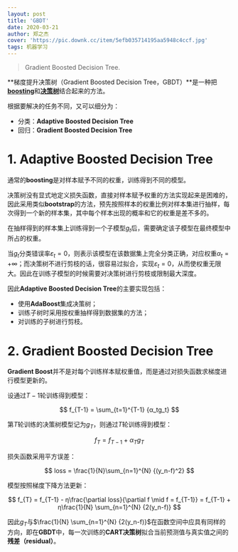 ```yaml
---
layout: post
title: 'GBDT'
date: 2020-03-21
author: 郑之杰
cover: 'https://pic.downk.cc/item/5efb035714195aa5948c4ccf.jpg'
tags: 机器学习
---
```


> Gradient Boosted Decision Tree.

**梯度提升决策树（Gradient Boosted Decision Tree，GBDT）**是一种把[**boosting**](https://0809zheng.github.io/2020/03/18/boosting.html)和[**决策树**](https://0809zheng.github.io/2020/03/19/decision-tree.html)结合起来的方法。

根据要解决的任务不同，又可以细分为：
- 分类：**Adaptive Boosted Decision Tree**
- 回归：**Gradient Boosted Decision Tree**

# 1. Adaptive Boosted Decision Tree
通常的**boosting**是对样本赋予不同的权重，训练得到不同的模型。

决策树没有显式地定义损失函数，直接对样本赋予权重的方法实现起来是困难的，因此采用类似**bootstrap**的方法，预先按照样本的权重比例对样本集进行抽样，每次得到一个新的样本集，其中每个样本出现的概率和它的权重是差不多的。

在抽样得到的样本集上训练得到一个子模型$g_t$后，需要确定该子模型在最终模型中所占的权重。

当$g_t$分类错误率$ε_t=0$，则表示该模型在该数据集上完全分类正确，对应权重$α_t=+∞$；而决策树不进行剪枝的话，很容易过拟合，实现$ε_t=0$，从而使权重无限大。因此在训练子模型的时候需要对决策树进行剪枝或限制最大深度。

因此**Adaptive Boosted Decision Tree**的主要实现包括：
- 使用**AdaBoost**集成决策树；
- 训练子树时采用按权重抽样得到数据集的方法；
- 对训练的子树进行剪枝。

# 2. Gradient Boosted Decision Tree
**Gradient Boost**并不是对每个训练样本赋权重值，而是通过对损失函数求梯度进行模型更新的。

设通过$T-1$轮训练得到模型：

$$ f_{T-1} = \sum_{t=1}^{T-1} {α_tg_t} $$

第$T$轮训练的决策树模型记为$g_T$，则通过$T$轮训练得到模型：

$$ f_{T} = f_{T-1} + α_Tg_T $$

损失函数采用平方误差：

$$ loss = \frac{1}{N}\sum_{n=1}^{N} {(y_n-f)^2} $$

模型按照梯度下降方法更新：

$$ f_{T} = f_{T-1} - η\frac{\partial loss}{\partial f \mid f = f_{T-1}} = f_{T-1} + η\frac{1}{N} \sum_{n=1}^{N} {2(y_n-f)} $$

因此$g_T$与$\frac{1}{N} \sum_{n=1}^{N} {2(y_n-f)}$在函数空间中应具有同样的方向，即在**GBDT**中，每一次训练的**CART决策树**拟合当前预测值与真实值之间的**残差（residual）**。